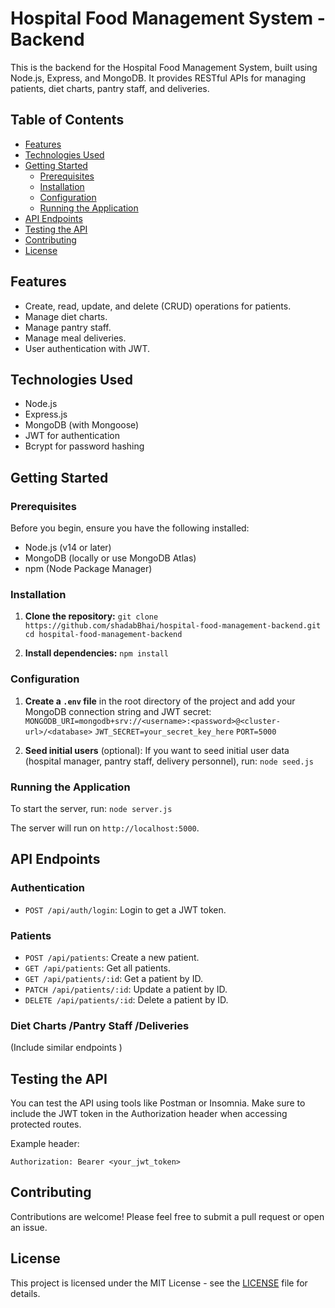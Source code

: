# Hospital Food Management System - Backend

This is the backend for the Hospital Food Management System, built using Node.js, Express, and MongoDB. It provides RESTful APIs for managing patients, diet charts, pantry staff, and deliveries.

## Table of Contents
- [Features](#features)
- [Technologies Used](#technologies-used)
- [Getting Started](#getting-started)
  - [Prerequisites](#prerequisites)
  - [Installation](#installation)
  - [Configuration](#configuration)
  - [Running the Application](#running-the-application)
- [API Endpoints](#api-endpoints)
- [Testing the API](#testing-the-api)
- [Contributing](#contributing)
- [License](#license)

## Features
- Create, read, update, and delete (CRUD) operations for patients.
- Manage diet charts.
- Manage pantry staff.
- Manage meal deliveries.
- User authentication with JWT.

## Technologies Used
- Node.js
- Express.js
- MongoDB (with Mongoose)
- JWT for authentication
- Bcrypt for password hashing

## Getting Started

### Prerequisites
Before you begin, ensure you have the following installed:
- Node.js (v14 or later)
- MongoDB (locally or use MongoDB Atlas)
- npm (Node Package Manager)

### Installation
1. **Clone the repository:**
```git clone https://github.com/shadabBhai/hospital-food-management-backend.git```
```cd hospital-food-management-backend```

3. **Install dependencies:**
```npm install```

### Configuration
1. **Create a `.env` file** in the root directory of the project and add your MongoDB connection string and JWT secret:
```MONGODB_URI=mongodb+srv://<username>:<password>@<cluster-url>/<database>```
```JWT_SECRET=your_secret_key_here```
```PORT=5000```

2. **Seed initial users** (optional):
If you want to seed initial user data (hospital manager, pantry staff, delivery personnel), run:
```node seed.js```

### Running the Application
To start the server, run:
```node server.js```


The server will run on `http://localhost:5000`.

## API Endpoints

### Authentication
- `POST /api/auth/login`: Login to get a JWT token.

### Patients
- `POST /api/patients`: Create a new patient.
- `GET /api/patients`: Get all patients.
- `GET /api/patients/:id`: Get a patient by ID.
- `PATCH /api/patients/:id`: Update a patient by ID.
- `DELETE /api/patients/:id`: Delete a patient by ID.

### Diet Charts /Pantry Staff /Deliveries
(Include similar endpoints )


## Testing the API

You can test the API using tools like Postman or Insomnia. Make sure to include the JWT token in the Authorization header when accessing protected routes.

Example header:

```Authorization: Bearer <your_jwt_token>  ```

## Contributing

Contributions are welcome! Please feel free to submit a pull request or open an issue.

## License

This project is licensed under the MIT License - see the [LICENSE](LICENSE) file for details.

